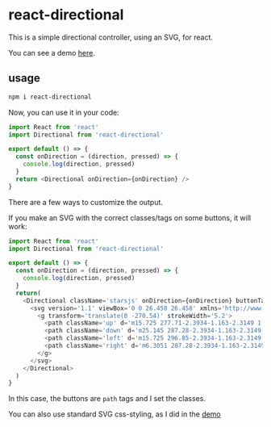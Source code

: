 # react-directional

This is a simple directional controller, using an SVG, for react.

You can see a demo [here](http://konsumer.js.org/react-directional/).

## usage

```sh
npm i react-directional
```

Now, you can use it in your code:

```js
import React from 'react'
import Directional from 'react-directional'

export default () => {
  const onDirection = (direction, pressed) => {
    console.log(direction, pressed)
  }
  return <Directional onDirection={onDirection} />
}

```

There are a few ways to customize the output.

If you make an SVG with the correct classes/tags on some buttons, it will work:

```js
import React from 'react'
import Directional from 'react-directional'

export default () => {
  const onDirection = (direction, pressed) => {
    console.log(direction, pressed)
  }
  return(
    <Directional className='starsjs' onDirection={onDirection} buttonTag='path' classes={{ up: 'up', down: 'down', left: 'left', right: 'right' }}>
      <svg version='1.1' viewBox='0 0 26.458 26.458' xmlns='http://www.w3.org/2000/svg'>
        <g transform='translate(0 -270.54)' strokeWidth='5.2'>
          <path className='up' d='m15.725 277.71-2.3934-1.163-2.3149 1.3123 0.3665-2.6356-1.9634-1.7961 2.6199-0.46589 1.1015-2.4223 1.2527 2.3477 2.6441 0.29901-1.8457 1.9168z' />
          <path className='down' d='m25.145 287.28-2.3934-1.163-2.3149 1.3123 0.3665-2.6356-1.9634-1.7961 2.6199-0.46589 1.1015-2.4223 1.2527 2.3477 2.6441 0.29902-1.8457 1.9168z' />
          <path className='left' d='m15.725 296.85-2.3934-1.163-2.3149 1.3123 0.3665-2.6356-1.9634-1.7961 2.6199-0.46588 1.1015-2.4223 1.2527 2.3477 2.6441 0.29901-1.8457 1.9168z' />
          <path className='right' d='m6.3051 287.28-2.3934-1.163-2.3149 1.3123 0.3665-2.6356-1.9634-1.7961 2.6199-0.46589 1.1015-2.4223 1.2527 2.3477 2.6441 0.29902-1.8457 1.9168z' />
        </g>
      </svg>
    </Directional>
  )
}
```

In this case, the buttons are `path` tags and I set the classes.

You can also use standard SVG css-styling, as I did in the [demo](./src/index.html)